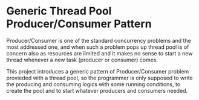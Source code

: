 # Generic Thread Pool Producer/Consumer Pattern

Producer/Consumer is one of the standard concurrency problems and the most addressed one, and when such a problem pops up thread pool is of concern also as resources are limited and it makes no sense to start a new thread whenever a new task (producer or consumer) comes.

This project introduces a generic pattern of Producer/Consumer problem provieded with a thread pool, so the programmer is only supposed to write the producing and consuming logics with some running conditions, to create the pool and to start whatever producers and consumers needed.
